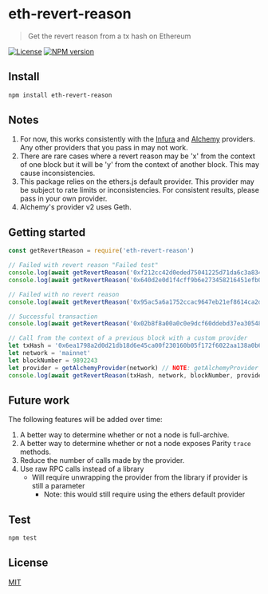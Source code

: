 # eth-revert-reason

> Get the revert reason from a tx hash on Ethereum

[![License](http://img.shields.io/badge/license-MIT-blue.svg)](https://raw.githubusercontent.com/authereum/eth-revert-reason/master/LICENSE)
[![NPM version](https://badge.fury.io/js/eth-revert-reason.svg)](http://badge.fury.io/js/eth-revert-reason)

## Install

```bash
npm install eth-revert-reason
```

## Notes
1. For now, this works consistently with the [Infura](https://infura.io/) and [Alchemy](https://docs.alchemyapi.io/) providers. Any other providers that you pass in may not work.
2. There are rare cases where a revert reason may be 'x' from the context of one block but it will be 'y' from the context of another block. This may cause inconsistencies.
3. This package relies on the ethers.js default provider. This provider may be subject to rate limits or inconsistencies. For consistent results, please pass in your own provider.
4. Alchemy's provider v2 uses Geth.


## Getting started

```javascript
const getRevertReason = require('eth-revert-reason')

// Failed with revert reason "Failed test"
console.log(await getRevertReason('0xf212cc42d0eded75041225d71da6c3a8348bdb9102f2b73434b480419d31d69a')) // 'Failed test'
console.log(await getRevertReason('0x640d2e0d1f4cff9b6e273458216451efb0dc08ebc13c30f6c88d48be7b35872a', 'goerli')) // 'Failed test'

// Failed with no revert reason
console.log(await getRevertReason('0x95ac5a6a1752ccac9647eb21ef8614ca2d3e40a5dbb99914adf87690fb1e6ccf')) // ''

// Successful transaction
console.log(await getRevertReason('0x02b8f8a00a0c0e9dcf60ddebd37ea305483fb30fd61233a505b73036408cae75')) // ''

// Call from the context of a previous block with a custom provider
let txHash = '0x6ea1798a2d0d21db18d6e45ca00f230160b05f172f6022aa138a0b605831d740'
let network = 'mainnet'
let blockNumber = 9892243
let provider = getAlchemyProvider(network) // NOTE: getAlchemyProvider is not exposed in this package
console.log(await getRevertReason(txHash, network, blockNumber, provider)) // 'BA: Insufficient gas (ETH) for refund'
```

## Future work
The following features will be added over time:

1. A better way to determine whether or not a node is full-archive.
2. A better way to determine whether or not a node exposes Parity `trace` methods.
3. Reduce the number of calls made by the provider.
4. Use raw RPC calls instead of a library
    - Will require unwrapping the provider from the library if provider is still a parameter
        - Note: this would still require using the ethers default provider


## Test

```bash
npm test
```

## License

[MIT](LICENSE)

